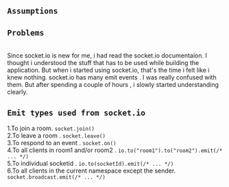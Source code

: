 ## `Assumptions`

## `Problems `

<br />
Since socket.io is new for me, i had read the socket.io documentaion. I thought i understood the stuff that has to be used while building the application. But when i started using socket.io, that's the time i felt like i knew nothing. socket.io has many emit events . I was really confused with them. But after spending a couple of hours , i slowly started understanding clearly. 


## `Emit types used from socket.io `

1.To join a room. `socket.join()`\
2.To leave a room . `socket.leave()`\
3.To respond to an event . `socket.on()`\
4.To all clients in room1 and/or room2 . `io.to("room1").to("room2").emit(/* ... */)`\
5.To individual socketid . `io.to(socketId).emit(/* ... */)` \
6.To all clients in the current namespace except the sender. `socket.broadcast.emit(/* ... */)`

